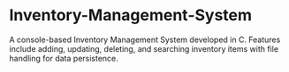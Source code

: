 # Inventory-Management-System
A console-based Inventory Management System developed in C. Features include adding, updating, deleting, and searching inventory items with file handling for data persistence.
